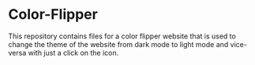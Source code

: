 # Color-Flipper
This repository contains files for a color flipper website that is used to change the theme of the website from dark mode to light mode and vice-versa with just a click on the icon.
